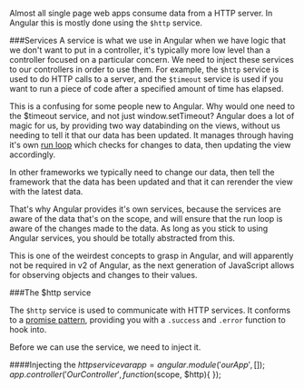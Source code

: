 Almost all single page web apps consume data from a HTTP server.
In Angular this is mostly done using the `$http` service.

###Services
A service is what we use in Angular when we have logic that we don't want to put in a controller, it's typically more low level than a controller focused on a particular concern. We need to inject these services to our controllers in order to use them. For example, the `$http` service is used to do HTTP calls to a server, and the `$timeout` service is used if you want to run a piece of code after a specified amount of time has elapsed.

This is a confusing for some people new to Angular. Why would one need to the $timeout service, and not just window.setTimeout? Angular does a lot of magic for us, by providing two way databinding on the views, without us needing to tell it that our data has been updated. It manages through having it's own [run loop](https://www.ng-book.com/p/The-Digest-Loop-and-apply/) which checks for changes to data, then updating the view accordingly.

In other frameworks we typically need to change our data, then tell the framework that the data has been updated and that it can rerender the view with the latest data.

That's why Angular provides it's own services, because the services are aware of the data that's on the scope, and will ensure that the run loop is aware of the changes made to the data. As long as you stick to using Angular services, you should be totally abstracted from this.

This is one of the weirdest concepts to grasp in Angular, and will apparently not be required in v2 of Angular, as the next generation of JavaScript allows for observing objects and changes to their values.

###The $http service

The `$http` service is used to communicate with HTTP services. It conforms to a [promise pattern](https://docs.angularjs.org/api/ng/service/$http), providing you with a `.success` and `.error` function to hook into.

Before we can use the service, we need to inject it.

####Injecting the $http service
    var app = angular.module('ourApp', []);
    app.controller('OurController', function($scope, $http){
    });









